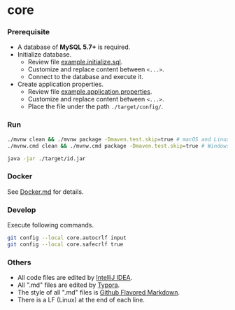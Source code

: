 # core

### Prerequisite

- A database of **MySQL 5.7+** is required.
- Initialize database.
  - Review file [example.initialize.sql](./prerequisite/example.initialize.sql).
  - Customize and replace content between `<...>`.
  - Connect to the database and execute it.
- Create application properties.
  - Review file [example.application.properties](./prerequisite/example.application.properties).
  - Customize and replace content between  `<...>`.
  - Place the file under the path `./target/config/`.

### Run

``` bash
./mvnw clean && ./mvnw package -Dmaven.test.skip=true # macOS and Linux only
./mvnw.cmd clean && ./mvnw.cmd package -Dmaven.test.skip=true # Windows only

java -jar ./target/id.jar
```

### Docker

See [Docker.md](./Docker.md) for details.

### Develop

Execute following commands.

``` bash
git config --local core.autocrlf input
git config --local core.safecrlf true
```

### Others

- All code files are edited by [IntelliJ IDEA](https://www.jetbrains.com/idea/).
- All ".md" files are edited by [Typora](http://typora.io/).
- The style of all ".md" files is [Github Flavored Markdown](https://guides.github.com/features/mastering-markdown/#GitHub-flavored-markdown).
- There is a LF (Linux) at the end of each line.
